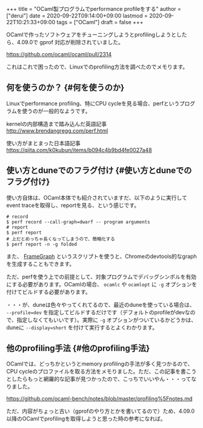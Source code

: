 +++
title = "OCaml製プログラムでperformance profileをする"
author = ["derui"]
date = 2020-09-22T09:14:00+09:00
lastmod = 2020-09-22T10:21:33+09:00
tags = ["OCaml"]
draft = false
+++

OCamlで作ったソフトウェアをチューニングしようとprofilingしようとしたら、4.09.0で gprof 対応が削除されていました。

<https://github.com/ocaml/ocaml/pull/2314>

これはこれで困ったので、Linuxでのprofiling方法を調べたのでメモります。

<!--more-->


## 何を使うのか？ {#何を使うのか}

Linuxでperformance profiling、特にCPU cycleを見る場合、perfというプログラムを使うのが一般的なようです。

kernelの内部構造まで踏み込んだ英語記事
<http://www.brendangregg.com/perf.html>

使い方がまとまった日本語記事
<https://qiita.com/k0kubun/items/b094c4b9bd4fe0027a48>


## 使い方とduneでのフラグ付け {#使い方とduneでのフラグ付け}

使い方自体は、OCaml本体でも紹介されていますだ、以下のように実行してevent traceを取得し、reportを見る、という感じです。

```shell
# record
$ perf record --call-graph=dwarf -- program arguments
# report
$ perf report
# 上だとめっちゃ長くなってしまうので、簡略化する
$ perf report -n -g folded
```

また、 [FrameGraph](https://github.com/brendangregg/FlameGraph) というスクリプトを使うと、Chromeのdevtools的なgraphを生成することもできます。

ただ、perfを使う上での前提として、対象プログラムでデバッグシンボルを有効にする必要があります。OCamlの場合、 `ocamlc` や `ocamlopt` に `-g` オプションを付けてビルドする必要があります。

・・・が、duneは色々やってくれてるので、最近のduneを使っている場合は、 `--profile=dev` を指定してビルドするだけです（デフォルトのprofileがdevなので、指定しなくてもいいです）。実際に `-g` オプションがついているかどうかは、duneに `--display=short` を付けて実行するとよくわかります。


## 他のprofiling手法 {#他のprofiling手法}

OCamlでは、どっちかというとmemory profilingの手法が多く見つかるので、CPU cycleのプロファイルを取る方法をメモりました。ただ、この記事を書こうとしたらもっと網羅的な記事が見つかったので、こっちでいいやん・・・ってなりました。

<https://github.com/ocaml-bench/notes/blob/master/profiling%5Fnotes.md>

ただ、内容がちょっと古い（gprofのやり方とかを書いてるので）ため、4.09.0以降のOCamlでprofilingを取得しようと思った時の参考になれば。
